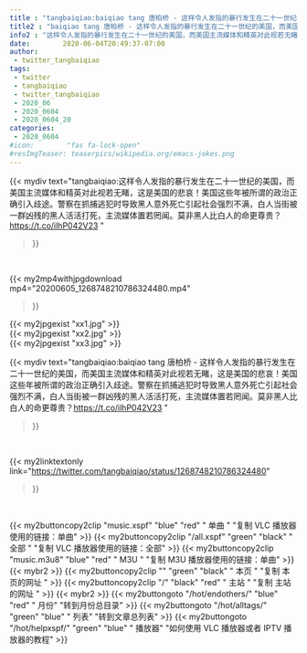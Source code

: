 ```yaml
---
title : "tangbaiqiao:baiqiao tang 唐柏桥 - 这样令人发指的暴行发生在二十一世纪的美国，而美国主流媒体和精英对此视若无睹，这是美国的悲哀！美国这些年被所谓的政治正确引入歧途。警察在抓捕逃犯时导致黑人意外死亡引起社会强烈不满，白人当街被一群凶残的黑人活活打死，主流媒体置若罔闻。莫非黑人比白人的命更尊贵？https://t.co/ilhP042V23 "
title2 : "baiqiao tang 唐柏桥 - 这样令人发指的暴行发生在二十一世纪的美国，而美国主流媒体和精英对此视若无睹，这是美国的悲哀！美国这些年被所谓的政治正确引入歧途。警察在抓捕逃犯时导致黑人意外死亡引起社会强烈不满，白人当街被一群凶残的黑人活活打死，主流媒体置若罔闻。莫非黑人比白人的命更尊贵？https://t.co/ilhP042V23 "
info2 : "这样令人发指的暴行发生在二十一世纪的美国，而美国主流媒体和精英对此视若无睹，这是美国的悲哀！美国这些年被所谓的政治正确引入歧途。警察在抓捕逃犯时导致黑人意外死亡引起社会强烈不满，白人当街被一群凶残的黑人活活打死，主流媒体置若罔闻。莫非黑人比白人的命更尊贵？https://t.co/ilhP042V23 "
date:        2020-06-04T20:49:37-07:00
author:
 - twitter_tangbaiqiao
tags:
 - twitter
 - tangbaiqiao
 - twitter_tangbaiqiao
 - 2020_06
 - 2020_0604
 - 2020_0604_20
categories:
 - 2020_0604
#icon:        "fas fa-lock-open"
#resImgTeaser: teaserpics/wikipedia.org/emacs-jokes.png
---
```


{{< mydiv text="tangbaiqiao:这样令人发指的暴行发生在二十一世纪的美国，而美国主流媒体和精英对此视若无睹，这是美国的悲哀！美国这些年被所谓的政治正确引入歧途。警察在抓捕逃犯时导致黑人意外死亡引起社会强烈不满，白人当街被一群凶残的黑人活活打死，主流媒体置若罔闻。莫非黑人比白人的命更尊贵？https://t.co/ilhP042V23 "
>}}
<br>


{{< my2mp4withjpgdownload mp4="20200605_1268748210786324480.mp4"
>}}

{{< my2jpgexist "xx1.jpg" >}}<br>
{{< my2jpgexist "xx2.jpg" >}}<br>
{{< my2jpgexist "xx3.jpg" >}}<br>



{{< mydiv text="tangbaiqiao:baiqiao tang 唐柏桥 - 这样令人发指的暴行发生在二十一世纪的美国，而美国主流媒体和精英对此视若无睹，这是美国的悲哀！美国这些年被所谓的政治正确引入歧途。警察在抓捕逃犯时导致黑人意外死亡引起社会强烈不满，白人当街被一群凶残的黑人活活打死，主流媒体置若罔闻。莫非黑人比白人的命更尊贵？https://t.co/ilhP042V23 "
>}}
<br>

{{< my2linktextonly link="https://twitter.com/tangbaiqiao/status/1268748210786324480"
>}}


<br>

{{< my2buttoncopy2clip "music.xspf"        "blue"   "red"    " 单曲 "  "复制 VLC 播放器使用的链接：单曲" >}} {{< my2buttoncopy2clip "/all.xspf"         "green"  "black"  " 全部 "  "复制 VLC 播放器使用的链接：全部" >}} {{< my2buttoncopy2clip "music.m3u8"        "blue"   "red"    " M3U  "    "复制 M3U 播放器使用的链接：单曲" >}} {{< mybr2 >}} {{< my2buttoncopy2clip ""                  "green"  "black"  " 本页 "    "复制 本页的网址 " >}} {{< my2buttoncopy2clip "/"                 "black"  "red"    " 主站 "    "复制 主站的网址 " >}} {{< mybr2 >}} {{< my2buttongoto      "/hot/endothers/"   "blue"   "red"    " 月份"   "转到月份总目录" >}} {{< my2buttongoto      "/hot/alltags/"     "green"  "blue"   " 列表"   "转到文章总列表" >}} {{< my2buttongoto      "/hot/helpxspf/"    "green"  "blue"   " 播放器" "如何使用 VLC 播放器或者 IPTV 播放器的教程" >}} 
